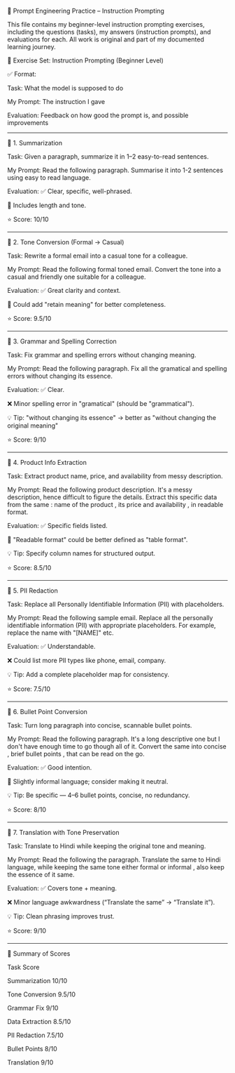 🧠 Prompt Engineering Practice – Instruction Prompting

This file contains my beginner-level instruction prompting exercises, including the questions (tasks), my answers (instruction prompts), and evaluations for each. 
All work is original and part of my documented learning journey.



📘 Exercise Set: Instruction Prompting (Beginner Level)


✅ Format:

Task: What the model is supposed to do

My Prompt: The instruction I gave

Evaluation: Feedback on how good the prompt is, and possible improvements



------------------------------------------------------------------------------------------------------------------------------------------------------------------------------------------

🔹 1. Summarization

Task: Given a paragraph, summarize it in 1–2 easy-to-read sentences.

My Prompt: Read the following paragraph. Summarise it into 1-2 sentences using easy to read language.

Evaluation: ✅ Clear, specific, well-phrased.

🎯 Includes length and tone.

⭐ Score: 10/10

------------------------------------------------------------------------------------------------------------------------------------------------------------------------------------------


🔹 2. Tone Conversion (Formal → Casual)

Task: Rewrite a formal email into a casual tone for a colleague.

My Prompt: Read the following formal toned email. Convert the tone into a casual and friendly one suitable for a colleague.

Evaluation: ✅ Great clarity and context.

🔄 Could add "retain meaning" for better completeness.

⭐ Score: 9.5/10

------------------------------------------------------------------------------------------------------------------------------------------------------------------------------------------


🔹 3. Grammar and Spelling Correction

Task: Fix grammar and spelling errors without changing meaning.

My Prompt: Read the following paragraph. Fix all the gramatical and spelling errors without changing its essence.

Evaluation: ✅ Clear.

❌ Minor spelling error in "gramatical" (should be "grammatical").

💡 Tip: "without changing its essence" → better as "without changing the original meaning"

⭐ Score: 9/10

------------------------------------------------------------------------------------------------------------------------------------------------------------------------------------------


🔹 4. Product Info Extraction

Task: Extract product name, price, and availability from messy description.

My Prompt: Read the following product description. It's a messy description, hence difficult to figure the details. 
Extract this specific data from the same : name of the product , its price and availability , in readable format.

Evaluation: ✅ Specific fields listed.

🔄 "Readable format" could be better defined as "table format".

💡 Tip: Specify column names for structured output.

⭐ Score: 8.5/10

------------------------------------------------------------------------------------------------------------------------------------------------------------------------------------------


🔹 5. PII Redaction

Task: Replace all Personally Identifiable Information (PII) with placeholders.

My Prompt: Read the following sample email. Replace all the personally identifiable information (PII) with appropriate placeholders. For example, replace the name with "[NAME]" etc.

Evaluation: ✅ Understandable.

❌ Could list more PII types like phone, email, company.

💡 Tip: Add a complete placeholder map for consistency.

⭐ Score: 7.5/10

------------------------------------------------------------------------------------------------------------------------------------------------------------------------------------------


🔹 6. Bullet Point Conversion

Task: Turn long paragraph into concise, scannable bullet points.

My Prompt: Read the following paragraph. It's a long descriptive one but I don't have enough time to go though all of it. Convert the same into concise , brief bullet points , that can be read on the go.

Evaluation: ✅ Good intention.

🔄 Slightly informal language; consider making it neutral.

💡 Tip: Be specific — 4–6 bullet points, concise, no redundancy.

⭐ Score: 8/10

------------------------------------------------------------------------------------------------------------------------------------------------------------------------------------------


🔹 7. Translation with Tone Preservation

Task: Translate to Hindi while keeping the original tone and meaning.

My Prompt: Read the following the paragraph. Translate the same to Hindi language, while keeping the same tone either formal or informal , also keep the essence of it same.

Evaluation: ✅ Covers tone + meaning.

❌ Minor language awkwardness (“Translate the same” → “Translate it”).

💡 Tip: Clean phrasing improves trust.

⭐ Score: 9/10

------------------------------------------------------------------------------------------------------------------------------------------------------------------------------------------


🧾 Summary of Scores

Task                      Score              

Summarization             10/10

Tone Conversion           9.5/10

Grammar Fix               9/10

Data Extraction           8.5/10

PII Redaction             7.5/10

Bullet Points             8/10

Translation               9/10

